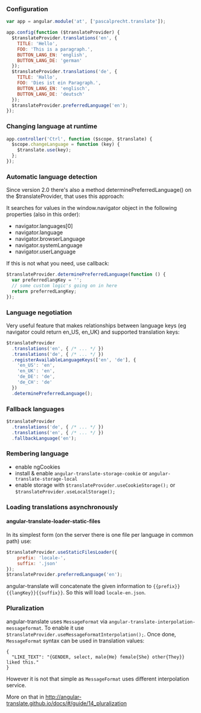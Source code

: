 ### Configuration

``` javascript
var app = angular.module('at', ['pascalprecht.translate']);

app.config(function ($translateProvider) {
  $translateProvider.translations('en', {
    TITLE: 'Hello',
    FOO: 'This is a paragraph.',
    BUTTON_LANG_EN: 'english',
    BUTTON_LANG_DE: 'german'
  });
  $translateProvider.translations('de', {
    TITLE: 'Hallo',
    FOO: 'Dies ist ein Paragraph.',
    BUTTON_LANG_EN: 'englisch',
    BUTTON_LANG_DE: 'deutsch'
  });
  $translateProvider.preferredLanguage('en');
});
```

### Changing language at runtime

``` javascript
app.controller('Ctrl', function ($scope, $translate) {
  $scope.changeLanguage = function (key) {
    $translate.use(key);
  };
});
```

### Automatic language detection

Since version 2.0 there's also a method determinePreferredLanguage() on the $translateProvider, that uses this approach:

It searches for values in the window.navigator object in the following properties (also in this order):

- navigator.languages[0]
- navigator.language
- navigator.browserLanguage
- navigator.systemLanguage
- navigator.userLanguage

If this is not what you need, use callback:

``` javascript
$translateProvider.determinePreferredLanguage(function () {
  var preferredlangKey = '';
  // some custom logic's going on in here
  return preferredLangKey;
});
```

### Language negotiation

Very useful feature that makes relationships between language keys (eg navigator could return en_US, en_UK) and supported translation keys:

``` javascript
$translateProvider
  .translations('en', { /* ... */ })
  .translations('de', { /* ... */ })
  .registerAvailableLanguageKeys(['en', 'de'], {
    'en_US': 'en',
    'en_UK': 'en',
    'de_DE': 'de',
    'de_CH': 'de'
  })
  .determinePreferredLanguage();
```

### Fallback languages

``` javascript
$translateProvider
  .translations('de', { /* ... */ })
  .translations('en', { /* ... */ })
  .fallbackLanguage('en');
```

### Rembering language

- enable ngCookies
- install & enable ```angular-translate-storage-cookie``` or ```angular-translate-storage-local```
- enable storage with ```$translateProvider.useCookieStorage();``` or ```$translateProvider.useLocalStorage();```

### Loading translations asynchronously

#### angular-translate-loader-static-files

In its simplest form (on the server there is one file per language in common path) use:

``` javascript
$translateProvider.useStaticFilesLoader({
    prefix: 'locale-',
    suffix: '.json'
});
$translateProvider.preferredLanguage('en');
```

angular-translate will concatenate the given information to ```{{prefix}}{{langKey}}{{suffix}}```. So this will load ```locale-en.json```.


### Pluralization

angular-translate uses ```MessageFormat``` via ```angular-translate-interpolation-messageformat```. To enable it use ```$translateProvider.useMessageFormatInterpolation();```. Once done, ```MessageFormat``` syntax can be used in translation values:

```
{
  "LIKE_TEXT": "{GENDER, select, male{He} female{She} other{They}} liked this."
}
```

However it is not that simple as ```MessageFormat``` uses different interpolation service. 

More on that in http://angular-translate.github.io/docs/#/guide/14_pluralization
